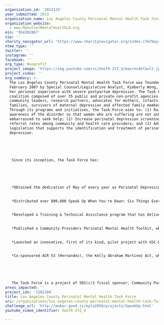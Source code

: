 ```yaml
---
organization_id: '2013123'
year_submitted: 2013
organization_name: Los Angeles County Perinatal Mental Health Task Force
organization_website:
  - www.MaternalMentalHealthLA.org
ein: '954302067'
zip: ''
charity_navigator_url: 'https://www.charitynavigator.org/index.cfm?bay=search.profile&ein=954302067'
ntee_type: ''
twitter: ''
instagram: ''
facebook: ''
org_type: Nonprofit
project_image: 'https://img.youtube.com/vi/Xoof6-2YZ_U/maxresdefault.jpg'
project_video: ''
org_summary: >-
  The Los Angeles County Perinatal Mental Health Task Force was founded in
  February 2007 by Special Counsel/Legislative Analyst, Kimberly Wong, following
  her personal experience with severe postpartum depression. The Task Force is a
  coalition composed of over 35 public and private non-profit agencies as well
  community leaders, research partners, advocates for mothers, infants, and
  families, survivors of maternal depression and affected family members.
  Through its programs and initiatives, the Task Force aims to: (1) Raise public
  awareness of the disorder so that women who are suffering are not ashamed or
  embarrassed to seek help; (2) Increase perinatal depression screening and
  referral rates among community and health care providers; and (3) Advocate for
  legislation that supports the identification and treatment of perinatal
  depression. 
   
   
   
   
   
   Since its inception, the Task Force has:
   
   
   
   
   
   *Obtained the dedication of May of every year as Perinatal Depression Awareness Month throughout Los Angeles County and the state of California. 
   
   
   *Distributed over 800,000 Speak Up When You're Down: Six Things Every New Mom and Mom-to-Be Should Know About Maternal Depression posters and brochures (available in 7 languages).
   
   
   *Developed a Training & Technical Assistance program that has delivered tailored perinatal mood disorder trainings to over 1,500 health care and community-based providers.
   
   
   *Published a Community Providers Perinatal Mental Health Toolkit, which includes information and handouts on the signs, symptoms, risk factors, effects, screening, assessment, prevention, and intervention for perinatal depression and related mood and anxiety disorders for providers. 
   
   
   *Launched an innovative, first of its kind, pilot project with USC-Eisner Family Medicine to implement an IMPACT model in which perinatal mental health is embedded in primary care visits both for screening and intervention. 
   
   
   *Co-sponsored ACR 53 (Hernandez), the Kelly Abraham Martinez Act, which urges hospital providers, mental health care providers, health plans, and insurers to invest resources to educate women about perinatal depression risk factors and triggers. 
   
   
   
   
   
   The Task Force is a project of 501(c)3 fiscal sponsor, Community Partners.
areas_impacted: ''
project_ids: '3102184'
title: Los Angeles County Perinatal Mental Health Task Force
uri: /organizations/los-angeles-county-perinatal-mental-health-task-force/
challenge_url: 'http://maker.good.is/myla2050/projects/SpeakUp.html'
youtube_video_identifier: Xoof6-2YZ_U

---
```

